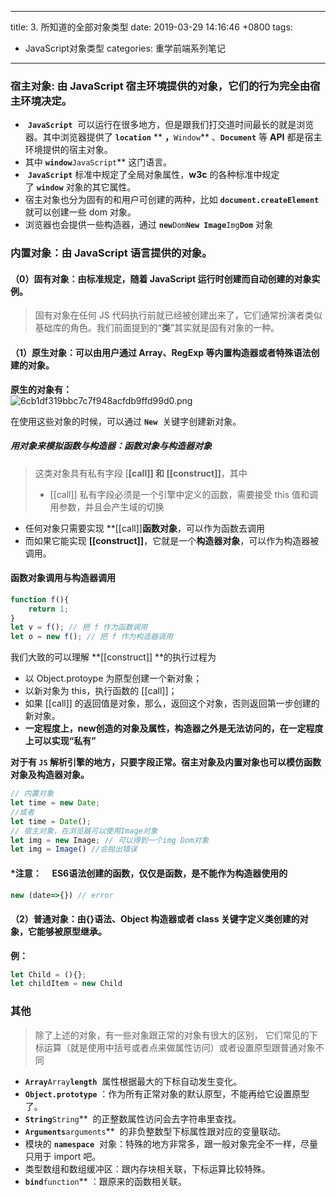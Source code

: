 
---
title: 3. 所知道的全部对象类型
date: 2019-03-29 14:16:46 +0800
tags: 
 - JavaScript对象类型
categories: 重学前端系列笔记
---
<a name="b58e8814"></a>
### 宿主对象: 由 JavaScript 宿主环境提供的对象，它们的行为完全由宿主环境决定。
*  **`JavaScript`**  可以运行在很多地方，但是跟我们打交道时间最长的就是浏览器。其中浏览器提供了 **`location`** ** **，**`Window`** 、**`Document`** 等 **API** 都是宿主环境提供的宿主对象。
* 其中 **`window`**`JavaScript`** 这门语言。
*  **`JavaScript`** 标准中规定了全局对象属性，**w3c** 的各种标准中规定了 **`window`** 对象的其它属性。
* 宿主对象也分为固有的和用户可创建的两种，比如 **`document.createElement`**  就可以创建一些 dom 对象。
* 浏览器也会提供一些构造器，通过 **`new`**`Dom`**`New Image`**`Img`**`Dom`** 对象

<a name="4e6b882b"></a>
### 内置对象：由 JavaScript 语言提供的对象。
<a name="0cfe2bfe"></a>
#### （0）固有对象：由标准规定，随着 JavaScript 运行时创建而自动创建的对象实例。
> 固有对象在任何 JS 代码执行前就已经被创建出来了，它们通常扮演者类似基础库的角色。我们前面提到的“**类**”其实就是固有对象的一种。

<a name="6d4a04a5"></a>
#### （1）原生对象：可以由用户通过 Array、RegExp 等内置构造器或者特殊语法创建的对象。
**原生的对象有：**<br />![6cb1df319bbc7c7f948acfdb9ffd99d0.png](https://cdn.nlark.com/yuque/0/2019/png/221851/1553847843535-34b058d8-e34f-4ed8-9995-7aa56263e437.png#align=left&display=inline&height=273&name=6cb1df319bbc7c7f948acfdb9ffd99d0.png&originHeight=375&originWidth=988&size=110828&status=done&width=720)

在使用这些对象的时候，可以通过 **`New`**  关键字创建新对象。
<a name="99e0367e"></a>
##### 用对象来模拟函数与构造器：函数对象与构造器对象
> 这类对象具有私有字段 [**[call]] 和 [[construct]]**，其中 
> * [[call]] 私有字段必须是一个引擎中定义的函数，需要接受 this 值和调用参数，并且会产生域的切换
* 任何对象只需要实现 **[[call]]**函数对象**，可以作为函数去调用
* 而如果它能实现 **[[construct]]**，它就是一个**构造器对象**，可以作为构造器被调用。


<a name="0c56e77d"></a>
#### 函数对象调用与构造器调用
```javascript
function f(){
    return 1;
}
let v = f(); // 把 f 作为函数调用
let o = new f(); // 把 f 作为构造器调用

```

我们大致的可以理解 **[[construct]] **的执行过程为
* 以 Object.protoype 为原型创建一个新对象；
* 以新对象为 this，执行函数的 [[call]]；
* 如果 [[call]] 的返回值是对象，那么，返回这个对象，否则返回第一步创建的新对象。
* **一定程度上，new创造的对象及属性，构造器之外是无法访问的，在一定程度上可以实现“私有”**

**对于有 `JS` 解析引擎的地方，只要字段正常。宿主对象及内置对象也可以模仿函数对象及构造器对象。**

```javascript
// 内置对象
let time = new Date;
//或者
let time = Date();
// 宿主对象，在浏览器可以使用Image对象
let img = new Image; // 可以得到一个img Dom对象
let img = Image() //会抛出错误
```

<a name="1256caf1"></a>
#### *注意：     ES6语法创建的函数，仅仅是函数，是不能作为构造器使用的   
```javascript
new (date=>{}) // error
```

<a name="73bf6b4f"></a>
#### （2）普通对象：由{}语法、Object 构造器或者 class 关键字定义类创建的对象，它能够被原型继承。
**例：**
```javascript
let Child = (){};
let childItem = new Child
```
<a name="0d98c747"></a>
### 其他
> 除了上述的对象，有一些对象跟正常的对象有很大的区别，
> 它们常见的下标运算（就是使用中括号或者点来做属性访问）或者设置原型跟普通对象不同


* **`Array`**`Array`**`length`**  属性根据最大的下标自动发生变化。
* **`Object.prototype`** ：作为所有正常对象的默认原型，不能再给它设置原型了。
* **`String`**`String`**  的正整数属性访问会去字符串里查找。
* **`Arguments`**`arguments`**  的非负整数型下标属性跟对应的变量联动。
* 模块的 **`namespace`**  对象：特殊的地方非常多，跟一般对象完全不一样，尽量只用于 import 吧。
* 类型数组和数组缓冲区：跟内存块相关联，下标运算比较特殊。
* **`bind`**`function`** ：跟原来的函数相关联。


